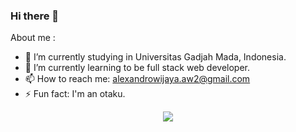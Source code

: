 ### Hi there 👋

<!--
**alexandrocw/alexandrocw** is a ✨ _special_ ✨ repository because its `README.md` (this file) appears on your GitHub profile.
-->

About me :

- 🔭 I’m currently studying in Universitas Gadjah Mada, Indonesia.
- 🌱 I’m currently learning to be full stack web developer.
- 📫 How to reach me: alexandrowijaya.aw2@gmail.com
- ⚡ Fun fact: I'm an otaku.

<p align="center"> <img src="https://github-readme-stats.vercel.app/api?username=alexandrocw&show_icons=true&theme=tokyonight"> </p>
